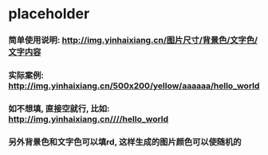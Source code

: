 # placeholder

### 简单使用说明: http://img.yinhaixiang.cn/图片尺寸/背景色/文字色/文字内容
### 实际案例: http://img.yinhaixiang.cn/500x200/yellow/aaaaaa/hello_world
### 如不想填, 直接空就行, 比如: http://img.yinhaixiang.cn////hello_world
### 另外背景色和文字色可以填rd, 这样生成的图片颜色可以使随机的
